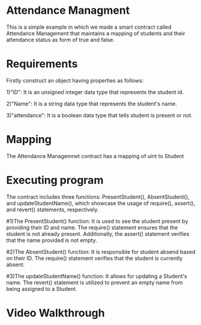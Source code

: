 # Attendance Managment

This is a simple example in which we made a smart contract called Attendance Management that maintains a mapping of students and their attendance status as form of true and false.

# Requirements

Firstly construct an object having properties as follows:

  1)"ID": It is an unsigned integer data type that represents the student id.
  
  2)"Name": It is a string data type that represents the student's name.
  
  3)"attendance": It is a boolean data type that tells student is present or not.
  
# Mapping

The Attendance Managemnet contract has a mapping of uint to Student

# Executing program

The contract includes three functions: PresentStudent(), AbsentStudent(), and updateStudentName(), which showcase the usage of require(), assert(), and revert() statements, respectively.

#1)The PresentStudent() function:
It is used to see the student present by providing their ID and name. The require() statement ensures that the student is not already present. Additionally, the assert() statement verifies that the name provided is not empty.


#2)The AbsentStudent() function:
It is responsible for student absend based on their ID. The require() statement verifies that the student is currently absent.


#3)The updateStudentName() function:
It allows for updating a Student's name. The revert() statement is utilized to prevent an empty name from being assigned to a Student.


# Video Walkthrough

